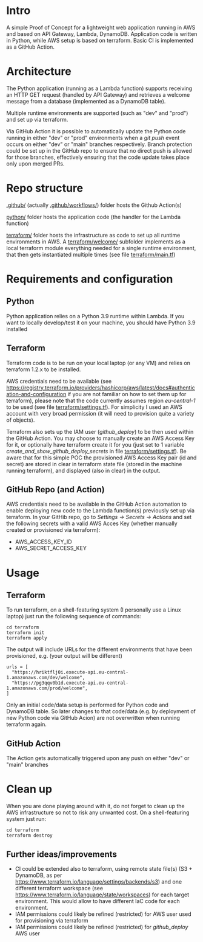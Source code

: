 # Intro
A simple Proof of Concept for a lightweight web application running in AWS and based on API Gateway, Lambda, DynamoDB.
Application code is written in Python, while AWS setup is based on terraform.
Basic CI is implemented as a GitHub Action.


# Architecture
The Python application (running as a Lambda function) supports receiving an HTTP GET request (handled by API Gateway) and retrieves a welcome message from a database (implemented as a DynamoDB table).

Multiple runtime environments are supported (such as "dev" and "prod") and set up via terraform.

Via GitHub Action it is possible to automatically update the Python code running in either "dev" or "prod" environments when a *git push* event occurs on either "dev" or "main" branches respectively.
Branch protection could be set up in the GitHub repo to ensure that no direct push is allowed for those branches, effectively ensuring that the code update takes place only upon merged PRs.


# Repo structure
[.github/](.github/) (actually [.github/workflows/](.github/workflows/)) folder hosts the Github Action(s)

[python/](python/) folder hosts the application code (the handler for the Lambda function)

[terraform/](terraform/) folder hosts the infrastructure as code to set up all runtime environments in AWS.
A [terraform/welcome/](terraform/welcome/) subfolder implements as a local terraform module everything needed for a single runtime environment, that then gets instantiated multiple times (see file [terraform/main.tf](terraform/main.tf))


# Requirements and configuration

## Python
Python application relies on a Python 3.9 runtime within Lambda. If you want to locally develop/test it on your machine, you should have Python 3.9 installed

## Terraform
Terraform code is to be run on your local laptop (or any VM) and relies on terraform 1.2.x to be installed.

AWS credentials need to be available (see https://registry.terraform.io/providers/hashicorp/aws/latest/docs#authentication-and-configuration if you are not familiar on how to set them up for terraform), please note that the code currently assumes region *eu-central-1* to be used (see file [terraform/settings.tf](terraform/settings.tf)).
For simplicity I used an AWS account with very broad permission (it will need to provision quite a variety of objects).

Terraform also sets up the IAM user (*github_deploy*) to be then used within the GitHub Action.
You may choose to manually create an AWS Access Key for it, or optionally have terraform create it for you (just set to 1 variable *create_and_show_github_deploy_secrets* in file [terraform/settings.tf](terraform/settings.tf)).
Be aware that for this simple POC the provisioned AWS Access Key pair (id and secret) are stored in clear in terraform state file (stored in the machine running terraform), and displayed (also in clear) in the output.

## GitHub Repo (and Action)

AWS credentials need to be available in the GitHub Action automation to enable deploying new code to the Lambda function(s) previously set up via terraform.
In your GitHib repo, go to *Settings -> Secrets -> Actions* and set the following secrets with a valid AWS Acces Key (whether manually created or provisioned via terraform):
- AWS_ACCESS_KEY_ID
- AWS_SECRET_ACCESS_KEY


# Usage

## Terraform
To run terraform, on a shell-featuring system (I personally use a Linux laptop) just run the following sequence of commands:

```
cd terraform
terraform init
terraform apply
```

The output will include URLs for the different environments that have been provisioned, e.g. (your output will be different)

```
urls = [
  "https://hriktflj0i.execute-api.eu-central-1.amazonaws.com/dev/welcome",
  "https://pg3qqv0b1d.execute-api.eu-central-1.amazonaws.com/prod/welcome",
]
```

Only an initial code/data setup is performed for Python code and DynamoDB table.
So later changes to that code/data (e.g. by deployment of new Python code via GitHub Acion) are not overwritten when running terraform again.


## GitHub Action

The Action gets automatically triggered upon any push on either "dev" or "main" branches


# Clean up

When you are done playing around with it, do not forget to clean up the AWS infrastructure so not to risk any unwanted cost.
On a shell-featuring system just run:

```
cd terraform
terraform destroy
```


## Further ideas/improvements

- CI could be extended also to terraform, using remote state file(s) (S3 + DynamoDB, as per https://www.terraform.io/language/settings/backends/s3) and one different terraform workspace (see https://www.terraform.io/language/state/workspaces) for each target environment. This would allow to have different IaC code for each environment.
- IAM permissions could likely be refined (restricted) for AWS user used for provisioning via terraform
- IAM permissions could likely be refined (restricted) for *github_deploy* AWS user
